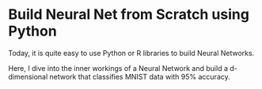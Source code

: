 # Build Neural Net from Scratch using Python

Today, it is quite easy to use Python or R libraries to build Neural Networks.

Here, I dive into the inner workings of a Neural Network and build a d-dimensional network that classifies MNIST data with 95% accuracy.
